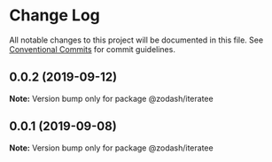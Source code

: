 # Change Log

All notable changes to this project will be documented in this file.
See [Conventional Commits](https://conventionalcommits.org) for commit guidelines.

## 0.0.2 (2019-09-12)

**Note:** Version bump only for package @zodash/iteratee





## 0.0.1 (2019-09-08)

**Note:** Version bump only for package @zodash/iteratee
